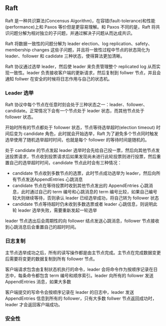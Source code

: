 ## Raft

Raft 是一种共识算法(Concensus Algorithm)，在容错(fault-tolerance)和性能(performance)上和 Paxos 等价但是更容易理解。和 Paxos 不同的是，Raft 将共识问题分解为相对独立的子问题，并通过解决子问题从而达成共识。


Raft 将数据一致性的问题分解为 leader election、log replication、safety、membership changes 这些子问题，并且将一致性过程中节点的状态简化为 leader、follower 和 cadidate 三种状态，使得算法更加清晰。

Raft 协议通过选举 leader，然后使 leader 来负责管理整个 replicated log 从而实现一致性。leader 负责接收客户端的更新请求，然后复制到 follwer 节点，并且会通知 follwer 在安全的时候将日志作用与自己的状态机。

### Leader 选举

Raft 协议中每个节点在任意时刻会处于三种状态之一：leader、follower、candidate。正常情况下会有一个节点处于 leader 状态，而其他节点处于 follower 状态。

开始时所有的节点都处于 follower 状态，节点等待选举超时(election timeout) 时间后变为 candidate 角色，此时就会开始选举，Raft 为了避免多个节点同时触发选举使用了随机选举超时时间，也就是每个 follower 的等待时间是随机的。

处于 candidate 的节点发起 leader 选举时会先给自己投一票，然后向其他节点发送投票请求，节点收到投票请求后如果发现尚未进行此轮投票则进行投票，然后重置自己的选举超时时间，candidate 节点此时会有三种情况：

- candidate 节点收到多数节点的选票，此时节点成功选举为 leader，然后向所有节点发送AppendEntries 心跳消息
- candidate 节点在等待投票时收到其他节点发出的 AppendEntries 心跳消息，此时通过自己的 term 编号和心跳消息的 term 编号比较，如果自己编号较大则继续等待，否则承认 leader 已经选举成功，将自己转为 follower 状态
- candidate 节点等待超时仍未收到多数选票或者 leader 心跳信息，则说明此轮 leader 选举失败，需要重新发起一轮选举

leader 节点选出后会周期性的向 follower 结点发送心跳消息，follower 节点接收到心跳消息后会重置自己的超时时间。

### 日志复制

主节点选举成功之后，所有的读写操作都是由主节点完成。主节点在完成数据变更后需要将变更的数据复制到所有 follower 节点。

客户端请求包含由复制状态机执行的命令，leader 会将命令作为按顺序记录在日志中，每条命令都包含 term 编号和顺序索引。leader 向所有的 follower 发送 AppendEntries 消息，如果大多数

客户端提交的写命令会按顺序记录在 leader 的日志中，leader 发送 AppendEntries 信息到所有的 follower，只有大多数 follwer 节点返回成功时，leader 才会返回客户端成功。



### 安全性